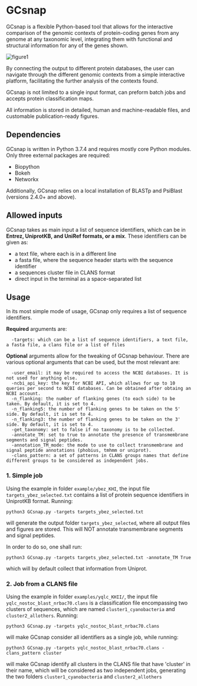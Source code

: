 # GCsnap

GCsnap is a flexible Python-based tool that allows for the interactive comparison of the genomic contexts of protein-coding genes from any genome at any taxonomic level, integrating them with functional and structural information for any of the genes shown. 

![figure1](https://github.com/JoanaMPereira/GCsnap/blob/master/examples/Fig1.png)

By connecting the output to different protein databases, the user can navigate through the different genomic contexts from a simple interactive platform, facilitating the further analysis of the contexts found. 

GCsnap is not limited to a single input format, can preform batch jobs and accepts protein classification maps. 

All information is stored in detailed, human and machine-readable files, and customable publication-ready figures.

## Dependencies

GCsnap is written in Python 3.7.4 and requires mostly core Python modules. Only three external packages are required: 
  - Biopython
  - Bokeh
  - Networkx 

Additionally, GCsnap relies on a local installation of BLASTp and PsiBlast (versions 2.4.0+ and above). 

## Allowed inputs

GCsnap takes as main input a list of sequence identifiers, which can be in **Entrez, UniprotKB, and UniRef formats, or a mix**. These identifiers can be given as:
  - a text file, where each is in a different line
  - a fasta file, where the sequence header starts with the sequence identifier
  - a sequences cluster file in CLANS format
  - direct input in the terminal as a space-separated list
  
## Usage

In its most simple mode of usage, GCsnap only requires a list of sequence identifiers. 

**Required** arguments are:
```
  -targets: which can be a list of sequence identifiers, a text file, a fasta file, a clans file or a list of files
```
**Optional** arguments allow for the tweaking of GCsnap behaviour. There are various optional arguments that can be used, but the most relevant are:
```  
  -user_email: it may be required to access the NCBI databases. It is not used for anything else.
  -ncbi_api_key: the key for NCBI API, which allows for up to 10 queries per second to NCBI databases. Can be obtained after obtaing an NCBI account.
  -n_flanking: the number of flanking genes (to each side) to be taken. By default, it is set to 4.
  -n_flanking5: the number of flanking genes to be taken on the 5' side. By default, it is set to 4.
  -n_flanking3: the number of flanking genes to be taken on the 3' side. By default, it is set to 4.
  -get_taxonomy: set to false if no taxonomy is to be collected.
  -annotate_TM: set to true to annotate the presence of transmembrane segments and signal peptides.
  -annotation_TM_mode: the mode to use to collect transmembrane and signal peptide annotations (phobius, tmhmm or uniprot).
  -clans_pattern: a set of patterns in CLANS groups names that define different groups to be considered as independent jobs.
```
### 1. Simple job

Using the example in folder `example/ybez_KHI`, the input file `targets_ybez_selected.txt` contains a list of protein sequence identifiers in UniprotKB format. Running:
```
python3 GCsnap.py -targets targets_ybez_selected.txt
```
will generate the output folder `targets_ybez_selected`, where all output files and figures are stored.
This will NOT annotate transmembrane segments and signal peptides.

In order to do so, one shall run:
```
python3 GCsnap.py -targets targets_ybez_selected.txt -annotate_TM True
```
which will by default collect that information from Uniprot.

### 2. Job from a CLANS file

Using the example in folder `examples/yqlc_KHII/`, the input file `yqlc_nostoc_blast_nrbac70.clans` is a classification file encompassing two clusters of sequences, which are named `cluster1_cyanobacteria` and `cluster2_allothers`. 
Running:
```
python3 GCsnap.py -targets yqlc_nostoc_blast_nrbac70.clans 
```
will make GCsnap consider all identifiers as a single job, while running:
```
python3 GCsnap.py -targets yqlc_nostoc_blast_nrbac70.clans -clans_pattern cluster
```
will make GCsnap identify all clusters in the CLANS file that have 'cluster' in their name, which will be considered as two independent jobs, generating the two folders `cluster1_cyanobacteria` and `cluster2_allothers`


